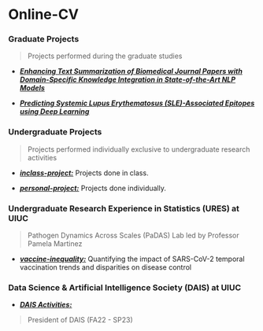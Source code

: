 # Online-CV

### Graduate Projects

> Projects performed during the graduate studies

* *__[Enhancing Text Summarization of Biomedical Journal Papers with Domain-Specific Knowledge Integration in State-of-the-Art NLP Models](https://github.com/itsjustnilay/Text_Summarization_LLMs)__* 

* *__[Predicting Systemic Lupus Erythematosus (SLE)-Associated Epitopes using Deep Learning](https://github.com/itsjustnilay/Epitope_Prediction_DL)__* 

### Undergraduate Projects

> Projects performed individually exclusive to undergraduate research activities

* *__[inclass-project:](https://github.com/ikgyu98/Online-CV/tree/main/inclass-project)__* Projects done in class.

> 

* *__[personal-project:](https://github.com/ikgyu98/Online-CV/tree/main/personal-project)__* Projects done individually.

>

### Undergraduate Research Experience in Statistics (URES) at UIUC

> Pathogen Dynamics Across Scales (PaDAS) Lab led by Professor Pamela Martinez	

* *__[vaccine-inequality:](https://github.com/ikgyu98/Online-CV/tree/main/vaccine-inequality)__* Quantifying the impact of SARS-CoV-2 temporal vaccination trends and disparities on disease control

> 

### Data Science & Artificial Intelligence Society (DAIS) at UIUC

* *__[DAIS Activities:](https://github.com/UIUCDAIS)__* 

> President of DAIS (FA22 - SP23)
